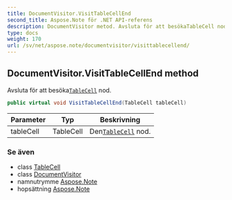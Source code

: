 ```yaml
---
title: DocumentVisitor.VisitTableCellEnd
second_title: Aspose.Note för .NET API-referens
description: DocumentVisitor metod. Avsluta för att besökaTableCell nod.
type: docs
weight: 170
url: /sv/net/aspose.note/documentvisitor/visittablecellend/
---
```

## DocumentVisitor.VisitTableCellEnd method

Avsluta för att besöka[`TableCell`](../../tablecell/) nod.

```csharp
public virtual void VisitTableCellEnd(TableCell tableCell)
```

| Parameter | Typ | Beskrivning |
| --- | --- | --- |
| tableCell | TableCell | Den[`TableCell`](../../tablecell/) nod. |

### Se även

* class [TableCell](../../tablecell/)
* class [DocumentVisitor](../)
* namnutrymme [Aspose.Note](../../documentvisitor/)
* hopsättning [Aspose.Note](../../../)


